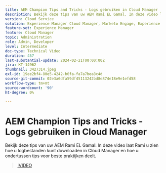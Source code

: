 ```yaml
---
title: AEM Champion Tips and Tricks - Logs gebruiken in Cloud Manager
description: Bekijk deze tips van uw AEM Rami EL Gamal. In deze video laat Rami u zien hoe u logbestanden kunt downloaden in Cloud Manager en hoe u ondertussen tips voor beste praktijken deelt.
version: Cloud Service
solution: Experience Manager Cloud Manager, Marketo Engage, Experience Manager
feature-set: Experience Manager
feature: Cloud Manager
topic: Administration
role: Admin, Developer
level: Intermediate
doc-type: Technical Video
duration: 457
last-substantial-update: 2024-02-21T00:00:00Z
jira: KT-14962
thumbnail: 3427314.jpeg
exl-id: 19ee2bf4-80e5-4242-b0fa-fa7a7bea8c4d
source-git-commit: 02e3a6dfa59df45113242bd8e874e18e9e1efd58
workflow-type: tm+mt
source-wordcount: '90'
ht-degree: 0%

---
```


# AEM Champion Tips and Tricks - Logs gebruiken in Cloud Manager

Bekijk deze tips van uw AEM Rami EL Gamal. In deze video laat Rami u zien hoe u logbestanden kunt downloaden in Cloud Manager en hoe u ondertussen tips voor beste praktijken deelt.

>[!VIDEO](https://video.tv.adobe.com/v/3427492/?learn=on)
